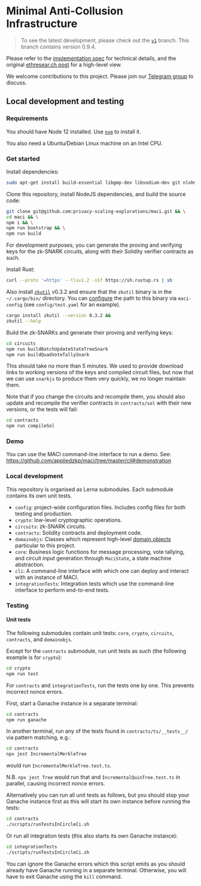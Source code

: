 # Minimal Anti-Collusion Infrastructure

> To see the latest development, please check out the [`v1`](https://github.com/privacy-scaling-explorations/maci/tree/v1) branch. This branch contains version 0.9.4.

Please refer to the [implementation spec](./specs/) for technical details, and
the original [ethresear.ch
post](https://ethresear.ch/t/minimal-anti-collusion-infrastructure/5413) for a
high-level view.

We welcome contributions to this project. Please join our
[Telegram group](https://t.me/joinchat/LUgOpE7J2gstRcZqdERyvw) to discuss.

## Local development and testing

### Requirements

You should have Node 12 installed. Use
[`nvm`](https://github.com/nvm-sh/nvm) to install it.

You also need a Ubuntu/Debian Linux machine on an Intel CPU.

### Get started

Install dependencies:

```bash
sudo apt-get install build-essential libgmp-dev libsodium-dev git nlohmann-json3-dev nasm g++
```

Clone this repository, install NodeJS dependencies, and build the source code:

```bash
git clone git@github.com:privacy-scaling-explorations/maci.git && \
cd maci && \
npm i && \
npm run bootstrap && \
npm run build
```

For development purposes, you can generate the proving and verifying keys for
the zk-SNARK circuits, along with their Solidity verifier contracts as such.

Install Rust:

```bash
curl --proto '=https' --tlsv1.2 -sSf https://sh.rustup.rs | sh
```

Also install [`zkutil`](https://github.com/poma/zkutil) v0.3.2 and ensure that
the `zkutil` binary is in the `~/.cargo/bin/` directory. You can [configure](https://lorenwest.github.io/node-config/) the
path to this binary via `maci-config` (see `config/test.yaml` for an example).

```bash
cargo install zkutil --version 0.3.2 &&
zkutil --help
```

Build the zk-SNARKs and generate their proving and verifying keys:

```bash
cd circuits
npm run buildBatchUpdateStateTreeSnark
npm run buildQuadVoteTallySnark
```

This should take no more than 5 minutes. We used to provide download links to
working versions of the keys and compiled circuit files, but now that we can
use `snarkjs` to produce them very quickly, we no longer maintain them.

Note that if you change the circuits and recompile them, you should also update
and recompile the verifier contracts in `contracts/sol` with their new
versions, or the tests will fail:

```bash
cd contracts
npm run compileSol
```

### Demo

You can use the MACI command-line interface to run a demo. See:
https://github.com/appliedzkp/maci/tree/master/cli#demonstration

### Local development

This repository is organised as Lerna submodules. Each submodule contains its
own unit tests.

- `config`: project-wide configuration files. Includes config files for both
  testing and production.
- `crypto`: low-level cryptographic operations.
- `circuits`: zk-SNARK circuits.
- `contracts`: Solidity contracts and deployment code.
- `domainobjs`: Classes which represent high-level [domain
  objects](https://wiki.c2.com/?DomainObject) particular to this project.
- `core`: Business logic functions for message processing, vote tallying,
  and circuit input generation through `MaciState`, a state machine
  abstraction.
- `cli`: A command-line interface with which one can deploy and interact with
  an instance of MACI.
- `integrationTests`: Integration tests which use the command-line interface
  to perform end-to-end tests.

### Testing

#### Unit tests

The following submodules contain unit tests: `core`, `crypto`, `circuits`,
`contracts`, and `domainobjs`.

Except for the `contracts` submodule, run unit tests as such (the following
example is for `crypto`):

```bash
cd crypto
npm run test
```

For `contracts` and `integrationTests`, run the tests one by one. This prevents
incorrect nonce errors.

First, start a Ganache instance in a separate terminal:

```bash
cd contracts
npm run ganache
```

In another terminal, run any of the tests found in `contracts/ts/__tests__/`
via pattern matching, e.g.:

```bash
cd contracts
npx jest IncrementalMerkleTree
```

would run `IncrementalMerkleTree.test.ts`.

N.B. `npx jest Tree` would run that and `IncrementalQuinTree.test.ts`
in parallel, causing incorrect nonce errors.

Alternatively you can run all unit tests as follows, but you should
stop your Ganache instance first as this will start its own instance
before running the tests:

```bash
cd contracts
./scripts/runTestsInCircleCi.sh
```

Or run all integration tests (this also starts its own Ganache instance):

```bash
cd integrationTests
./scripts/runTestsInCircleCi.sh
```

You can ignore the Ganache errors which this script emits as you should already
have Ganache running in a separate terminal. Otherwise, you will have to exit
Ganache using the `kill` command.
